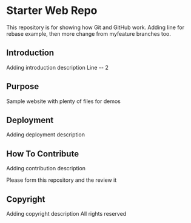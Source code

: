 # Starter Web Repo

This repository is for showing how Git and GitHub work.
Adding line for rebase example, then more change from myfeature branches too.

## Introduction

Adding introduction description
Line -- 2

## Purpose

Sample website with plenty of files for demos

## Deployment

Adding deployment description

## How To Contribute

Adding contribution description

Please form this repository and the review it

## Copyright

Adding copyright description All rights reserved

